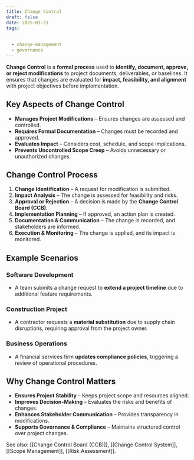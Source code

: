 ```yaml
---
title: Change Control
draft: false
date: 2025-03-21
tags:
  
  
  - change-management
  - governance
---
```


**Change Control** is a **formal process** used to **identify, document, approve, or reject modifications** to project documents, deliverables, or baselines. It ensures that changes are evaluated for **impact, feasibility, and alignment** with project objectives before implementation.

## Key Aspects of Change Control
- **Manages Project Modifications** – Ensures changes are assessed and controlled.
- **Requires Formal Documentation** – Changes must be recorded and approved.
- **Evaluates Impact** – Considers cost, schedule, and scope implications.
- **Prevents Uncontrolled Scope Creep** – Avoids unnecessary or unauthorized changes.

## Change Control Process
1. **Change Identification** – A request for modification is submitted.
2. **Impact Analysis** – The change is assessed for feasibility and risks.
3. **Approval or Rejection** – A decision is made by the **Change Control Board (CCB)**.
4. **Implementation Planning** – If approved, an action plan is created.
5. **Documentation & Communication** – The change is recorded, and stakeholders are informed.
6. **Execution & Monitoring** – The change is applied, and its impact is monitored.

## Example Scenarios

### **Software Development**
- A team submits a change request to **extend a project timeline** due to additional feature requirements.

### **Construction Project**
- A contractor requests a **material substitution** due to supply chain disruptions, requiring approval from the project owner.

### **Business Operations**
- A financial services firm **updates compliance policies**, triggering a review of operational procedures.

## Why Change Control Matters
- **Ensures Project Stability** – Keeps project scope and resources aligned.
- **Improves Decision-Making** – Evaluates the risks and benefits of changes.
- **Enhances Stakeholder Communication** – Provides transparency in modifications.
- **Supports Governance & Compliance** – Maintains structured control over project changes.

See also: [[Change Control Board (CCB)]], [[Change Control System]], [[Scope Management]], [[Risk Assessment]].
